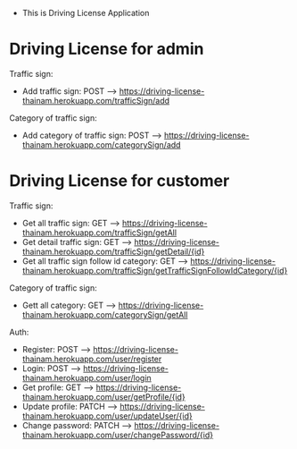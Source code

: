 
- This is Driving License Application
# Driving License for admin
Traffic sign:
- Add traffic sign: POST --> https://driving-license-thainam.herokuapp.com/trafficSign/add

Category of traffic sign:
- Add category of traffic sign: POST --> https://driving-license-thainam.herokuapp.com/categorySign/add

# Driving License for customer
Traffic sign:
- Get all traffic sign: GET --> https://driving-license-thainam.herokuapp.com/trafficSign/getAll
- Get detail traffic sign: GET --> https://driving-license-thainam.herokuapp.com/trafficSign/getDetail/{id}
- Get all traffic sign follow id category: GET --> https://driving-license-thainam.herokuapp.com/trafficSign/getTrafficSignFollowIdCategory/{id}

Category of traffic sign:
- Gett all category: GET --> https://driving-license-thainam.herokuapp.com/categorySign/getAll

Auth:
- Register: POST --> https://driving-license-thainam.herokuapp.com/user/register
- Login: POST --> https://driving-license-thainam.herokuapp.com/user/login
- Get profile: GET --> https://driving-license-thainam.herokuapp.com/user/getProfile/{id}
- Update profile: PATCH --> https://driving-license-thainam.herokuapp.com/user/updateUser/{id}
- Change password: PATCH --> https://driving-license-thainam.herokuapp.com/user/changePassword/{id}

